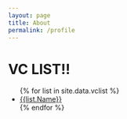 ```yaml
---
layout: page
title: About
permalink: /profile
---
```


<h1>VC LIST!!</h1>

<ul>
{% for list in site.data.vclist %}
  <li><a href="{{site.baseurl}}/vclist">{{list.Name}}</a></li>
{% endfor %}
</ul>
